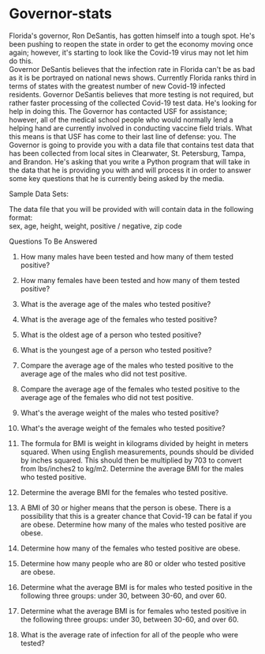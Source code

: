 # Governor-stats

Florida's governor, Ron DeSantis, has gotten himself into a tough spot. He's been pushing to reopen the 
state in order to get the economy moving once again; however, it's starting to look like the Covid-19 
virus may not let him do this.  
Governor DeSantis believes that the infection rate in Florida can't be as bad as it is be portrayed on 
national news shows. Currently Florida ranks third in terms of states with the greatest number of new 
Covid-19 infected residents. Governor DeSantis believes that more testing is not required, but rather 
faster processing of the collected Covid-19 test data. He's looking for help in doing this. 
The Governor has contacted USF for assistance; however, all of the medical school people who would 
normally lend a helping hand are currently involved in conducting vaccine field trials. What this means is 
that USF has come to their last line of defense: you. 
The Governor is going to provide you with a data file that contains test data that has been collected 
from local sites in Clearwater, St. Petersburg, Tampa, and Brandon. He's asking that you write a Python 
program that will take in the data that he is providing you with and will process it in order to answer 
some key questions that he is currently being asked by the media.  
 
Sample Data Sets: 
 
The data file that you will be provided with will contain data in the following format:  
sex, age, height, weight, positive / negative, zip code 
 
Questions To Be Answered 
 
1. How many males have been tested and how many of them tested positive? 
2. How many females have been tested and how many of them tested positive? 
 
3. What is the average age of the males who tested positive? 
4. What is the average age of the females who tested positive? 
5. What is the oldest age of a person who tested positive? 
6. What is the youngest age of a person who tested positive? 
7. Compare the average age of the males who tested positive to the average age of the males who 
did not test positive. 
8. Compare the average age of the females who tested positive to the average age of the females 
who did not test positive. 
9. What's the average weight of the males who tested positive? 
10.  What's the average weight of the females who tested positive? 
11.  The formula for BMI is weight in kilograms divided by height in meters squared. When using 
English measurements, pounds should be divided by inches squared. This should then be 
multiplied by 703 to convert from lbs/inches2 to kg/m2. Determine the average BMI for the 
males who tested positive. 
12.  Determine the average BMI for the females who tested positive. 
13.  A BMI of 30 or higher means that the person is obese. There is a possibility that this is a greater 
chance that Covid-19 can be fatal if you are obese. Determine how many of the males who 
tested positive are obese. 
14.  Determine how many of the females who tested positive are obese. 
15.  Determine how many people who are 80 or older who tested positive are obese. 
16.  Determine what the average BMI is for males who tested positive in the following three groups: 
under 30, between 30-60, and over 60. 
17.  Determine what the average BMI is for females who tested positive in the following three 
groups: under 30, between 30-60, and over 60. 
18.  What is the average rate of infection for all of the people who were tested? 
